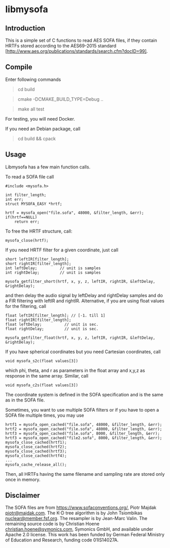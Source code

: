 # libmysofa

## Introduction

This is a simple set of C functions to read AES SOFA files, if they contain HRTFs
stored according to the AES69-2015 standard [http://www.aes.org/publications/standards/search.cfm?docID=99].

## Compile

Enter following commands

> cd build

> cmake -DCMAKE_BUILD_TYPE=Debug ..

> make all test

For testing, you will need Docker. 

If you need an Debian package, call

> cd build && cpack

## Usage 

Libmysofa has a few main function calls.

To read a SOFA file call 

```
#include <mysofa.h>

int filter_length;
int err;
struct MYSOFA_EASY *hrtf;

hrtf = mysofa_open("file.sofa", 48000, &filter_length, &err);
if(hrtf==NULL) 
	return err;
```

To free the HRTF structure, call:
```
mysofa_close(hrtf);
```

If you need HRTF filter for a given coordinate, just call
```
short leftIR[filter_length];
short rightIR[filter_length];
int leftDelay;          // unit is samples
int rightDelay;         // unit is samples

mysofa_getfilter_short(hrtf, x, y, z, leftIR, rightIR, &leftDelay, &rightDelay);
```
and then delay the audio signal by leftDelay and rightDelay samples and do a FIR filtering with leftIR and rightIR. Alternative, if you are using float values for the filtering, call
```
float leftIR[filter_length]; // [-1. till 1]
float rightIR[filter_length];
float leftDelay;          // unit is sec.
float rightDelay;         // unit is sec.

mysofa_getfilter_float(hrtf, x, y, z, leftIR, rightIR, &leftDelay, &rightDelay);
```

If you have spherical coordinates but you need Cartesian coordinates, call
```
void mysofa_s2c(float values[3])
```
which phi, theta, and r as parameters in the float array and x,y,z as response in the same array. Similar, call
```
void mysofa_c2s(float values[3])
```
The coordinate system is defined in the SOFA specification and is the same as in the SOFA file.


Sometimes, you want to use multiple SOFA filters or if you have to open a SOFA file multiple times, you may use
```
hrtf1 = mysofa_open_cached("file.sofa", 48000, &filter_length, &err);
hrtf2 = mysofa_open_cached("file.sofa", 48000, &filter_length, &err);
hrtf3 = mysofa_open_cached("file.sofa", 8000, &filter_length, &err);
hrtf3 = mysofa_open_cached("file2.sofa", 8000, &filter_length, &err);
mysofa_close_cached(hrtf1);
mysofa_close_cached(hrtf2);
mysofa_close_cached(hrtf3);
mysofa_close_cached(hrtf4);
...
mysofa_cache_release_all();
```
Then, all HRTFs having the same filename and sampling rate are stored only once in memory. 

## Disclaimer

The SOFA files are from https://www.sofaconventions.org/, Piotr Majdak <piotr@majdak.com>. The K-D tree algorithm is by John Tsiombikas <nuclear@member.fsf.org>. The resampler is by Jean-Marc Valin. The remaining source code is by Christian Hoene <christian.hoene@symonics.com>, Symonics GmbH, and available under Apache 2.0 license. This work has been funded by German Federal Ministry of Education and Research, funding code 01IS14027A.


